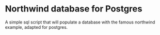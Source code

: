 # Northwind database for Postgres
A simple sql script that will populate a database with the famous northwind example, adapted for postgres.
